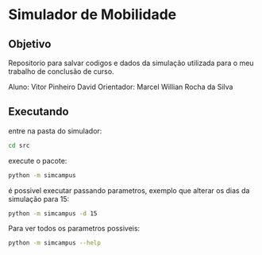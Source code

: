 # Simulador de Mobilidade

## Objetivo
Repositorio para salvar codigos e dados da simulação utilizada para o meu trabalho de conclusão de curso.

Aluno: Vitor Pinheiro David
Orientador: Marcel Willian Rocha da Silva

## Executando
entre na pasta do simulador:

```bash
cd src
```

execute o pacote:

```bash
python -m simcampus
```

é possivel executar passando parametros, exemplo que alterar os dias da simulação para 15:
```bash
python -m simcampus -d 15
```

Para ver todos os parametros possiveis:
```bash
python -m simcampus --help
```